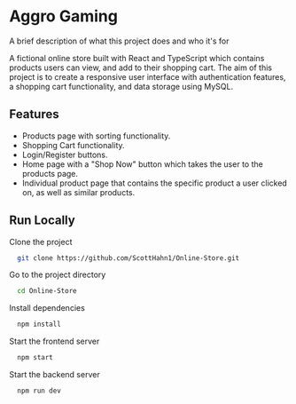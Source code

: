 
# Aggro Gaming

A brief description of what this project does and who it's for

A fictional online store built with React and TypeScript which contains products users can view, and add to their shopping cart. The aim of this project is to create a responsive user interface with authentication features, a shopping cart functionality, and data storage using MySQL.
## Features

- Products page with sorting functionality.
- Shopping Cart functionality.
- Login/Register buttons.
- Home page with a "Shop Now" button which takes the
user to the products page.
- Individual product page that contains the specific product a user clicked on, as well as similar products.

## Run Locally

Clone the project

```bash
  git clone https://github.com/ScottHahn1/Online-Store.git
```

Go to the project directory

```bash
  cd Online-Store
```

Install dependencies

```bash
  npm install
```

Start the frontend server

```bash
  npm start
```

Start the backend server

```bash
  npm run dev
```
